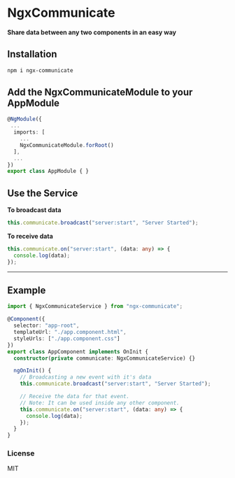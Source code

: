 # NgxCommunicate

**Share data between any two components in an easy way**

## Installation

```bash
npm i ngx-communicate
```

## Add the **NgxCommunicateModule** to your **AppModule**

```ts
@NgModule({
 ...
  imports: [
    ...
    NgxCommunicateModule.forRoot()
  ],
  ...
})
export class AppModule { }
```

## Use the Service

**To broadcast data**

```ts
this.communicate.broadcast("server:start", "Server Started");
```

**To receive data**

```ts
this.communicate.on("server:start", (data: any) => {
  console.log(data);
});
```

---

## Example

```ts
import { NgxCommunicateService } from "ngx-communicate";

@Component({
  selector: "app-root",
  templateUrl: "./app.component.html",
  styleUrls: ["./app.component.css"]
})
export class AppComponent implements OnInit {
  constructor(private communicate: NgxCommunicateService) {}

  ngOnInit() {
    // Broadcasting a new event with it's data
    this.communicate.broadcast("server:start", "Server Started");

    // Receive the data for that event.
    // Note: It can be used inside any other component.
    this.communicate.on("server:start", (data: any) => {
      console.log(data);
    });
  }
}
```

### License

MIT
